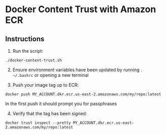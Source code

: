 # Docker Content Trust with Amazon ECR

## Instructions
1. Run the script:
```
./docker-content-trust.sh
```
2. Ensure environment variables have been updated by running `. ~/.bashrc` or opening a new terminal

3. Push your image tag up to ECR:
```
docker push MY_ACCOUNT.dkr.ecr.us-east-2.amazonaws.com/my/repo:latest
```
In the first push it should prompt you for passphrases

4. Verify that the tag has been signed:
```
docker trust inspect --pretty MY_ACCOUNT.dkr.ecr.us-east-2.amazonaws.com/my/repo:latest
```


